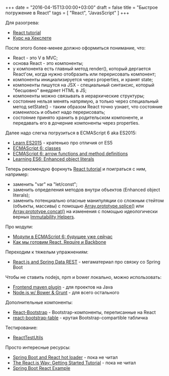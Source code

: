 +++
date = "2016-04-15T13:00:00+03:00"
draft = false
title = "Быстрое погружение в React"
tags = [ "React", "JavasScript" ]
+++

Для разогрева:

* [React tutorial](https://facebook.github.io/react/docs/tutorial.html)
* [Курс на Хекслете](https://ru.hexlet.io/courses/reactjs)

После этого более-менее должно оформиться понимание, что:

* React - это V в MVC;
* основа React - это компоненты;
* у компонента есть главный метод render(), который дергается React'ом, когда нужно отобразить или перерисовать компонент;
* компоненты инициализируется через properties, и хранят state;
* компоненты пишутся на JSX - специальный синтаксис, который "бесшовно" внедряет HTML в JS;
* компоненты можно связывать в иерархические структуры;
* состояние нельзя менять напрямую, а только через специальный метод setState() - таким образом React точно узнает, что состояние изменилось и объект надо перерисовать;
* состояние принято хранить в родительском компоненте, и передавать его в дочерние компоненты через properties.

Далее надо слегка погрузиться в ECMAScript 6 aka ES2015:

* [Learn ES2015](https://babeljs.io/docs/learn-es2015/) - кратенько про отличия от ES5
* [ECMAScript 6: classes](http://www.2ality.com/2012/07/esnext-classes.html)
* [ECMAScript 6: arrow functions and method definitions](http://www.2ality.com/2012/04/arrow-functions.html)
* [Learning ES6: Enhanced object literals](http://www.benmvp.com/learning-es6-enhanced-object-literals/)

Теперь рекомендую форкнуть [React tutorial](https://github.com/reactjs/react-tutorial) и поиграться с ним, например:

* заменить "var" на "let/const";
* заменить определения методов внутри объектов (Enhanced object literals);
* заменить потенциально опасные манипуляции со сложным стейтом (объекты, массивы) с помощью [Array.prototype.splice()](https://developer.mozilla.org/ru/docs/Web/JavaScript/Reference/Global_Objects/Array/splice) или [Array.prototype.concat()](https://developer.mozilla.org/ru/docs/Web/JavaScript/Reference/Global_Objects/Array/concat) на изменения с помощью идеологически верных [Immutability Helpers](https://facebook.github.io/react/docs/update.html).

Про модули:

* [Модули в ECMAScript 6: будущее уже сейчас](http://frontender.info/es6-modules/)
* [Как мы готовим React, Require и Backbone](https://habrahabr.ru/post/250103/)

Переходим к тяжелым упражнениям:

* [React.js and Spring Data REST](https://spring.io/guides/tutorials/react-and-spring-data-rest/) - мегаматериал про связку со Spring Boot

Чтобы не ставить nodejs, npm и bower локально, можно использовать:

* [Frontend maven plugin](https://github.com/eirslett/frontend-maven-plugin) - для проектов на Java
* [Node.js w/ Bower & Grunt](https://github.com/DigitallySeamless/docker-nodejs-bower-grunt) - для всего остального

Дополнительные компоненты:

* [React-Bootstrap](https://react-bootstrap.github.io/) - Bootstrap-компоненты, переписанные на React
* [react-bootstrap-table](https://github.com/AllenFang/react-bootstrap-table) - крутая Bootstrap-compartible табличка

Тестирование:

* [ReactTestUtils](http://facebook.github.io/react/docs/test-utils.html)

Просто интересные ресурсы:

* [Spring Boot and React hot loader](http://geowarin.github.io/spring-boot-and-react-hot.html) - пока не читал
* [The React.js Way: Getting Started Tutorial](https://blog.risingstack.com/the-react-way-getting-started-tutorial/) - пока не читал
* [Spring Boot React Example](https://github.com/winterbe/spring-react-example)
